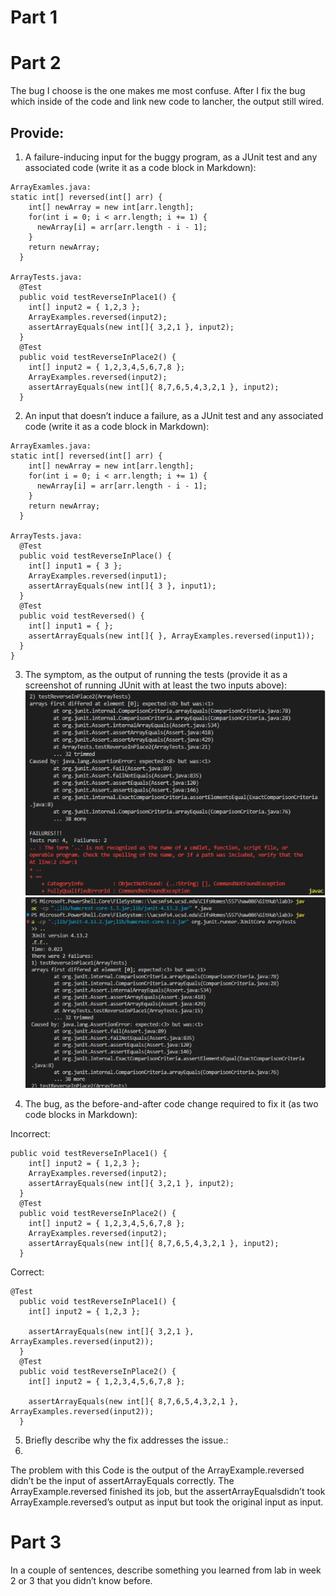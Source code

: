 # Part 1


# Part 2
The bug I choose is the one makes me most confuse. After I fix the bug which inside of the code and link new code to lancher, the output still wired.

## Provide:

1. A failure-inducing input for the buggy program, as a JUnit test and any associated code (write it as a code block in Markdown):

```
ArrayExamles.java: 
static int[] reversed(int[] arr) {
    int[] newArray = new int[arr.length];
    for(int i = 0; i < arr.length; i += 1) {
      newArray[i] = arr[arr.length - i - 1];
    }
    return newArray;
  }

ArrayTests.java:
  @Test
  public void testReverseInPlace1() {
    int[] input2 = { 1,2,3 };
    ArrayExamples.reversed(input2);
    assertArrayEquals(new int[]{ 3,2,1 }, input2);
  }
  @Test
  public void testReverseInPlace2() {
    int[] input2 = { 1,2,3,4,5,6,7,8 };
    ArrayExamples.reversed(input2);
    assertArrayEquals(new int[]{ 8,7,6,5,4,3,2,1 }, input2);
  }
```

2. An input that doesn’t induce a failure, as a JUnit test and any associated code (write it as a code block in Markdown):

```
ArrayExamles.java: 
static int[] reversed(int[] arr) {
    int[] newArray = new int[arr.length];
    for(int i = 0; i < arr.length; i += 1) {
      newArray[i] = arr[arr.length - i - 1];
    }
    return newArray;
  }

ArrayTests.java:
  @Test
  public void testReverseInPlace() {
    int[] input1 = { 3 };
    ArrayExamples.reversed(input1);
    assertArrayEquals(new int[]{ 3 }, input1);
  }
  @Test
  public void testReversed() {
    int[] input1 = { };
    assertArrayEquals(new int[]{ }, ArrayExamples.reversed(input1));
  }
}
```

3. The symptom, as the output of running the tests (provide it as a screenshot of running JUnit with at least the two inputs above):
![Image](1682210964520.png)
![Image](1682210991526.png)

4. The bug, as the before-and-after code change required to fix it (as two code blocks in Markdown):

Incorrect:

```
public void testReverseInPlace1() {
    int[] input2 = { 1,2,3 };
    ArrayExamples.reversed(input2);
    assertArrayEquals(new int[]{ 3,2,1 }, input2);
  }
  @Test
  public void testReverseInPlace2() {
    int[] input2 = { 1,2,3,4,5,6,7,8 };
    ArrayExamples.reversed(input2);
    assertArrayEquals(new int[]{ 8,7,6,5,4,3,2,1 }, input2);
  }
```

Correct:

```
@Test
  public void testReverseInPlace1() {
    int[] input2 = { 1,2,3 };
   
    assertArrayEquals(new int[]{ 3,2,1 }, ArrayExamples.reversed(input2));
  }
  @Test
  public void testReverseInPlace2() {
    int[] input2 = { 1,2,3,4,5,6,7,8 };
   
    assertArrayEquals(new int[]{ 8,7,6,5,4,3,2,1 }, ArrayExamples.reversed(input2));
  }
```

5. Briefly describe why the fix addresses the issue.:
6. 
The problem with this Code is the output of the ArrayExample.reversed didn’t be the input of assertArrayEquals correctly. The ArrayExample.reversed finished its job, but the assertArrayEqualsdidn’t took  ArrayExample.reversed’s output as input but took the original input as input. 


# Part 3
In a couple of sentences, describe something you learned from lab in week 2 or 3 that you didn’t know before.
